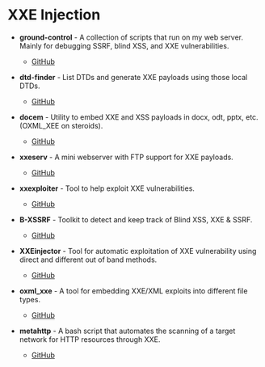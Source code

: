 # XXE Injection

- **ground-control** - A collection of scripts that run on my web server. Mainly for debugging SSRF, blind XSS, and XXE vulnerabilities.
  - [GitHub](https://github.com/jobertabma/ground-control)

- **dtd-finder** - List DTDs and generate XXE payloads using those local DTDs.
  - [GitHub](https://github.com/GoSecure/dtd-finder)

- **docem** - Utility to embed XXE and XSS payloads in docx, odt, pptx, etc. (OXML_XEE on steroids).
  - [GitHub](https://github.com/whitel1st/docem)

- **xxeserv** - A mini webserver with FTP support for XXE payloads.
  - [GitHub](https://github.com/staaldraad/xxeserv)

- **xxexploiter** - Tool to help exploit XXE vulnerabilities.
  - [GitHub](https://github.com/luisfontes19/xxexploiter)

- **B-XSSRF** - Toolkit to detect and keep track of Blind XSS, XXE & SSRF.
  - [GitHub](https://github.com/SpiderMate/B-XSSRF)

- **XXEinjector** - Tool for automatic exploitation of XXE vulnerability using direct and different out of band methods.
  - [GitHub](https://github.com/enjoiz/XXEinjector)

- **oxml_xxe** - A tool for embedding XXE/XML exploits into different file types.
  - [GitHub](https://github.com/BuffaloWill/oxml_xxe)

- **metahttp** - A bash script that automates the scanning of a target network for HTTP resources through XXE.
  - [GitHub](https://github.com/vp777/metahttp)
